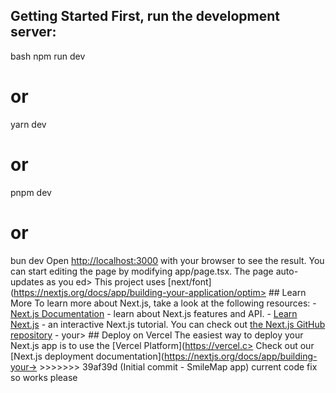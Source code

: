 ## Getting Started First, run the development server:
bash
npm run dev
# or
yarn dev
# or
pnpm dev
# or
bun dev
Open [http://localhost:3000](http://localhost:3000) with your browser to see the result. You can start editing the page by modifying app/page.tsx. The page auto-updates as you ed> This project uses [next/font](https://nextjs.org/docs/app/building-your-application/optim> ## Learn More To learn more about Next.js, take a look at the following resources: - [Next.js Documentation](https://nextjs.org/docs) - learn about Next.js features and API. - [Learn Next.js](https://nextjs.org/learn) - an interactive Next.js tutorial. You can check out [the Next.js GitHub repository](https://github.com/vercel/next.js) - your> ## Deploy on Vercel The easiest way to deploy your Next.js app is to use the [Vercel Platform](https://vercel.c> Check out our [Next.js deployment documentation](https://nextjs.org/docs/app/building-your-> >>>>>>> 39af39d (Initial commit - SmileMap app) current code fix so works please
